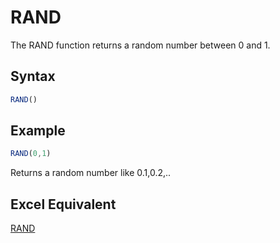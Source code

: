 # RAND

The RAND function returns a random number between 0 and 1.

## Syntax

```javascript
RAND()
```

## Example

```javascript
RAND(0,1)
```

Returns a random number like 0.1,0.2,..

## Excel Equivalent

[RAND](https://support.microsoft.com/en-us/office/rand-function-4cbfa695-8869-4788-8d90-021ea9f5be73)

